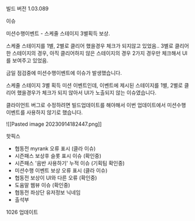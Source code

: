 
빌드 버전 1.03.089



이슈

미션수행이벤트 - 스케줄 스테이지 3별획득 보상. 

스케줄 스테이지를 1별, 2별로 클리어 했을경우 체크가 되지않고 있었음.. 
3별로 클리어한 스테이지의 경우, 아직 클리어하지 않은 스테이지의 경우
2가지 경우만 체크해서 UI를 보여주고 있었음.


금일 점검중에 미션수행이벤트에 이슈가 발생했습니다. 

스케줄 스테이지 3별 획득 미션 이벤트인데, 
이벤트에 제시된 스테이지를 1별, 2별로 클리어 했을경우가 체크가 되지 않아서
UI가 노출되지 않는 이슈였습니다. 

클라이언트 버그로 수정하려면 빌드업데이트를 해야해서
이번 업데이트에서 미션수행이벤트를 사용하지 않기로 했습니다. 




![[Pasted image 20230914182447.png]]






핫픽스 

- 협동전 myrank 오류 표시 (클라 이슈)
- 시즌패스 보상후 슬롯 표시 이슈 (확인중)
- 시즌패스 '음반 사용하기' 누적 이슈 (기획팀 확인중)
- 미션수행 이벤트 보상 오류 표시 (클라 이슈)
- 협동전 보상이 UI와 다른 오류 (확인중)
- 도움말 웹뷰 이슈 (확인중)
- 협동전 좌상단 유저정보 닉네임
- 출석부 








1026 업데이트 